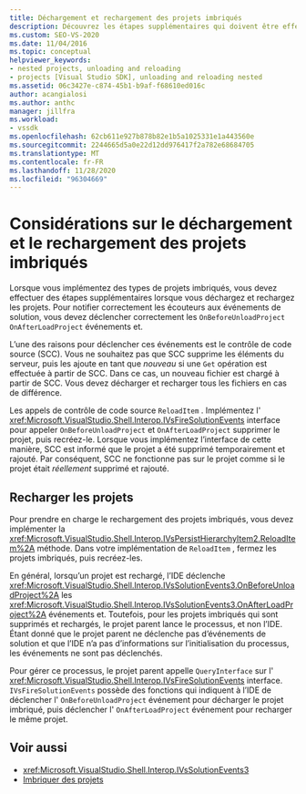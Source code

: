 ```yaml
---
title: Déchargement et rechargement des projets imbriqués
description: Découvrez les étapes supplémentaires qui doivent être effectuées lors du déchargement et du rechargement des projets imbriqués dans Visual Studio.
ms.custom: SEO-VS-2020
ms.date: 11/04/2016
ms.topic: conceptual
helpviewer_keywords:
- nested projects, unloading and reloading
- projects [Visual Studio SDK], unloading and reloading nested
ms.assetid: 06c3427e-c874-45b1-b9af-f68610ed016c
author: acangialosi
ms.author: anthc
manager: jillfra
ms.workload:
- vssdk
ms.openlocfilehash: 62cb611e927b878b82e1b5a1025331e1a443560e
ms.sourcegitcommit: 2244665d5a0e22d12dd976417f2a782e68684705
ms.translationtype: MT
ms.contentlocale: fr-FR
ms.lasthandoff: 11/28/2020
ms.locfileid: "96304669"
---
```

# <a name="considerations-for-unloading-and-reloading-nested-projects"></a>Considérations sur le déchargement et le rechargement des projets imbriqués

Lorsque vous implémentez des types de projets imbriqués, vous devez effectuer des étapes supplémentaires lorsque vous déchargez et rechargez les projets. Pour notifier correctement les écouteurs aux événements de solution, vous devez déclencher correctement les `OnBeforeUnloadProject` `OnAfterLoadProject` événements et.

L’une des raisons pour déclencher ces événements est le contrôle de code source (SCC). Vous ne souhaitez pas que SCC supprime les éléments du serveur, puis les ajoute en tant que *nouveau* si une `Get` opération est effectuée à partir de SCC. Dans ce cas, un nouveau fichier est chargé à partir de SCC. Vous devez décharger et recharger tous les fichiers en cas de différence.

Les appels de contrôle de code source `ReloadItem` . Implémentez l' <xref:Microsoft.VisualStudio.Shell.Interop.IVsFireSolutionEvents> interface pour appeler `OnBeforeUnloadProject` et `OnAfterLoadProject` supprimer le projet, puis recréez-le. Lorsque vous implémentez l’interface de cette manière, SCC est informé que le projet a été supprimé temporairement et rajouté. Par conséquent, SCC ne fonctionne pas sur le projet comme si le projet était *réellement* supprimé et rajouté.

## <a name="reload-projects"></a>Recharger les projets

Pour prendre en charge le rechargement des projets imbriqués, vous devez implémenter la <xref:Microsoft.VisualStudio.Shell.Interop.IVsPersistHierarchyItem2.ReloadItem%2A> méthode. Dans votre implémentation de `ReloadItem` , fermez les projets imbriqués, puis recréez-les.

En général, lorsqu’un projet est rechargé, l’IDE déclenche <xref:Microsoft.VisualStudio.Shell.Interop.IVsSolutionEvents3.OnBeforeUnloadProject%2A> les <xref:Microsoft.VisualStudio.Shell.Interop.IVsSolutionEvents3.OnAfterLoadProject%2A> événements et. Toutefois, pour les projets imbriqués qui sont supprimés et rechargés, le projet parent lance le processus, et non l’IDE. Étant donné que le projet parent ne déclenche pas d’événements de solution et que l’IDE n’a pas d’informations sur l’initialisation du processus, les événements ne sont pas déclenchés.

Pour gérer ce processus, le projet parent appelle `QueryInterface` sur l' <xref:Microsoft.VisualStudio.Shell.Interop.IVsFireSolutionEvents> interface. `IVsFireSolutionEvents` possède des fonctions qui indiquent à l’IDE de déclencher l' `OnBeforeUnloadProject` événement pour décharger le projet imbriqué, puis déclencher l' `OnAfterLoadProject` événement pour recharger le même projet.

## <a name="see-also"></a>Voir aussi

- <xref:Microsoft.VisualStudio.Shell.Interop.IVsSolutionEvents3>
- [Imbriquer des projets](../../extensibility/internals/nesting-projects.md)
